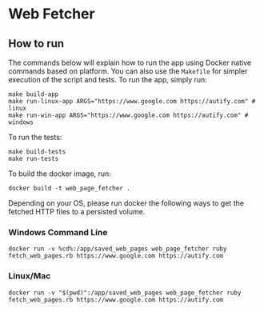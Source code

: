 # Web Fetcher

## How to run
The commands below will explain how to run the app using Docker native commands based on platform.
You can also use the `Makefile` for simpler execution of the script and tests.
To run the app, simply run:
```
make build-app
make run-linux-app ARGS="https://www.google.com https://autify.com" # linux
make run-win-app ARGS="https://www.google.com https://autify.com" # windows
```

To run the tests:
```
make build-tests
make run-tests
```

To build the docker image, run:
```
docker build -t web_page_fetcher .
```

Depending on your OS, please run docker the following ways to get the fetched HTTP files to a persisted volume.

### Windows Command Line
```
docker run -v %cd%:/app/saved_web_pages web_page_fetcher ruby fetch_web_pages.rb https://www.google.com https://autify.com
```

### Linux/Mac
```
docker run -v "$(pwd)":/app/saved_web_pages web_page_fetcher ruby fetch_web_pages.rb https://www.google.com https://autify.com
```
